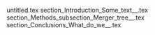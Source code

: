 untitled.tex
section_Introduction_Some_text__.tex
section_Methods_subsection_Merger_tree__.tex
section_Conclusions_What_do_we__.tex
